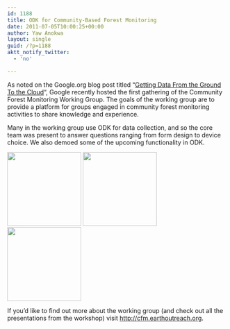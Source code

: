```yaml
---
id: 1188
title: ODK for Community-Based Forest Monitoring
date: 2011-07-05T10:00:25+00:00
author: Yaw Anokwa
layout: single
guid: /?p=1188
aktt_notify_twitter:
  - 'no'

---
```

As noted on the Google.org blog post titled &#8220;[Getting Data From the Ground To the Cloud](http://blog.google.org/2011/06/getting-data-from-ground-to-cloud.html)&#8220;, Google recently hosted the first gathering of the Community Forest Monitoring Working Group. The goals of the working group are to provide a platform for groups engaged in community forest monitoring activities to share knowledge and experience. 

Many in the working group use ODK for data collection, and so the core team was present to answer questions ranging from form design to device choice. We also demoed some of the upcoming functionality in ODK.

<img width="170" src="/assets/wp-content/uploads/2011/07/plotType.png" />&nbsp;<img width="170" src="/assets/wp-content/uploads/2011/07/dbhType.png" />&nbsp;<img width="170" src="/assets/wp-content/uploads/2011/07/plotStatus.png" />

If you&#8217;d like to find out more about the working group (and check out all the presentations from the workshop) visit <http://cfm.earthoutreach.org>.
